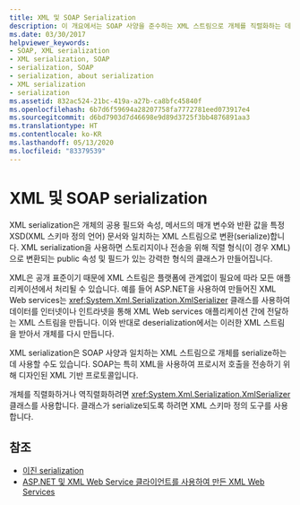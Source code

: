 ```yaml
---
title: XML 및 SOAP Serialization
description: 이 개요에서는 SOAP 사양을 준수하는 XML 스트림으로 개체를 직렬화하는 데 사용할 수 있는 XML serialization에 대해 설명합니다.
ms.date: 03/30/2017
helpviewer_keywords:
- SOAP, XML serialization
- XML serialization, SOAP
- serialization, SOAP
- serialization, about serialization
- XML serialization
- serialization
ms.assetid: 832ac524-21bc-419a-a27b-ca8bfc45840f
ms.openlocfilehash: 6b7d6f59694a28207758fa7772781eed073917e4
ms.sourcegitcommit: d6bd7903d7d46698e9d89d3725f3bb4876891aa3
ms.translationtype: HT
ms.contentlocale: ko-KR
ms.lasthandoff: 05/13/2020
ms.locfileid: "83379539"
---
```

# <a name="xml-and-soap-serialization"></a>XML 및 SOAP serialization

XML serialization은 개체의 공용 필드와 속성, 메서드의 매개 변수와 반환 값을 특정 XSD(XML 스키마 정의 언어) 문서와 일치하는 XML 스트림으로 변환(serialize)합니다. XML serialization을 사용하면 스토리지이나 전송을 위해 직렬 형식(이 경우 XML)으로 변환되는 public 속성 및 필드가 있는 강력한 형식의 클래스가 만들어집니다.

XML은 공개 표준이기 때문에 XML 스트림은 플랫폼에 관계없이 필요에 따라 모든 애플리케이션에서 처리될 수 있습니다. 예를 들어 ASP.NET을 사용하여 만들어진 XML Web services는 <xref:System.Xml.Serialization.XmlSerializer> 클래스를 사용하여 데이터를 인터넷이나 인트라넷을 통해 XML Web services 애플리케이션 간에 전달하는 XML 스트림을 만듭니다. 이와 반대로 deserialization에서는 이러한 XML 스트림을 받아서 개체를 다시 만듭니다.

XML serialization은 SOAP 사양과 일치하는 XML 스트림으로 개체를 serialize하는 데 사용할 수도 있습니다. SOAP는 특히 XML을 사용하여 프로시저 호출을 전송하기 위해 디자인된 XML 기반 프로토콜입니다.

개체를 직렬화하거나 역직렬화하려면 <xref:System.Xml.Serialization.XmlSerializer> 클래스를 사용합니다. 클래스가 serialize되도록 하려면 XML 스키마 정의 도구를 사용합니다.

## <a name="see-also"></a>참조

- [이진 serialization](binary-serialization.md)
- [ASP.NET 및 XML Web Service 클라이언트를 사용하여 만든 XML Web Services](https://docs.microsoft.com/previous-versions/dotnet/netframework-4.0/7bkzywba(v=vs.100))
